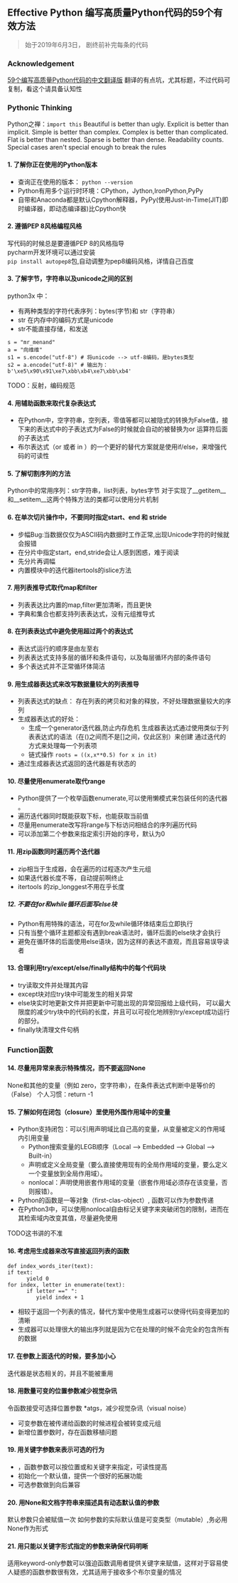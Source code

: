 ## Effective Python 编写高质量Python代码的59个有效方法 

> 始于2019年6月3日， 剧终前补完每条的代码 

### Acknowledgement 
[59个编写高质量Python代码的中文翻译版](https://guoruibiao.gitbooks.io/effective-python/content/)  翻译的有点坑，尤其标题，不过代码可复制，看这个请具备认知性       


### Pythonic Thinking 
Python之禅：`import this` 
Beautiful is better than ugly. 
Explicit is better than implicit. 
Simple is better than complex. 
Complex is better than complicated. 
Flat is better than nested. 
Sparse is better than dense. 
Readability counts. 
Special cases aren't special enough  to break the rules 

#### 1. 了解你正在使用的Python版本 
- 查询正在使用的版本：
`python --version`  
- Python有用多个运行时环境：CPython，Jython,IronPython,PyPy
- 自带和Anaconda都是默认Cpython解释器，PyPy(使用Just-in-Time(JIT)即时编译器，即动态编译器)比Cpython快

#### 2. 遵循PEP 8风格编程风格 
写代码的时候总是要遵循PEP 8的风格指导  
pycharm开发环境可以通过安装  
`pip install autopep8`包,自动调整为pep8编码风格，详情自己百度 

#### 3. 了解字节，字符串以及unicode之间的区别 
python3x 中：
 - 有两种类型的字符代表序列：bytes(字节)和 str（字符串）  
- str 在内存中的编码方式是unicode 
- str不能直接存储，和发送   

```
s = "mr_menand" 
a = "向维维"
s1 = s.encode("utf-8") # 将unicode --> utf-8编码，是bytes类型 
s2 = a.encode("utf-8)" # 输出为：b'\xe5\x90\x91\xe7\xbb\xb4\xe7\xbb\xb4'  
``` 
TODO：反射，编码规范

#### 4. 用辅助函数来取代复杂表达式  
 - 在Python中，空字符串，空列表，零值等都可以被隐式的转换为False值，接下来的表达式中的子表达式为False的时候就会自动的被替换为or 运算符后面的子表达式   
 - 布尔表达式（or 或者 in ）的一个更好的替代方案就是使用if/else，来增强代码的可读性  

 ####  5. 了解切割序列的方法  
 Python中的常用序列：str字符串，list列表，bytes字节 
对于实现了__getitem__和__setitem__这两个特殊方法的类都可以使用分片机制   

####  6.  在单次切片操作中，不要同时指定start、end 和 stride  
- 步幅Bug:当数据仅仅为ASCII码内数据时工作正常,出现Unicode字符的时候就会报错  
- 在分片中指定start，end,stride会让人感到困惑，难于阅读 
- 先分片再调幅  
 - 内置模块中的迭代器itertools的islice方法 

#### 7.  用列表推导式取代map和filter 
- 列表表达比内置的map,filter更加清晰，而且更快 
- 字典和集合也都支持列表表达式，没有元组推导式 

#### 8.  在列表表达式中避免使用超过两个的表达式  
- 表达式运行的顺序是由左至右  
- 列表表达式支持多层的循环和条件语句，以及每层循环内部的条件语句 
-  多个表达式并不正常循环体简洁 

#### 9.  用生成器表达式来改写数据量较大的列表推导 
- 列表表达式的缺点：
存在列表的拷贝和对象的释放，不好处理数据量较大的序列  
- 生成器表达式的好处： 
  - 生成一个generator迭代器,防止内存危机 
     生成器表达式通过使用类似于列表表达式的语法（在()之间而不是[]之间，仅此区别）来创建 通过迭代的方式来处理每一个列表项
  -  链式操作
     `roots = ((x,x**0.5) for x in it)` 
-  通过生成器表达式返回的迭代器是有状态的 

#### 10.  尽量使用enumerate取代range 
- Python提供了一个枚举函数enumerate,可以使用懒模式来包装任何的迭代器 。
- 遍历迭代器同时既能获取下标，也能获取当前值
- 尽量用enumerate改写将range与下标访问相结合的序列遍历代码 
- 可以添加第二个参数来指定索引开始的序号，默认为0
  

#### 11. 用zip函数同时遍历两个迭代器 
- zip相当于生成器，会在遍历的过程逐次产生元组 
- 如果迭代器长度不等，自动提前啊终止 
- itertools 的zip_longgest不用在乎长度 

##### 12. 不要在for和while循环后面写else块 
- Python有用特殊的语法，可在for及while循环体结束后立即执行 
- 只有当整个循环主题都没有遇到break语法时，循环后面的else块才会执行 
- 避免在循环体的后面使用else语块，因为这样的表达不直观，而且容易误导读者  

####  13. 合理利用try/except/else/finally结构中的每个代码块 
- try读取文件并处理其内容
- except块对应try块中可能发生的相关异常 
- else块实时地更新文件并把更新中可能出现的异常回报给上级代码， 可以最大限度的减少try块中的代码的长度，并且可以可视化地辨别try/except成功运行的部分。
- finally块清理文件句柄 

### Function函数 

#### 14. 尽量用异常来表示特殊情况，而不要返回None  

None和其他的变量（例如 zero，空字符串），在条件表达式判断中是等价的（False） 
个人习惯：return -1

#### 15.  了解如何在闭包（closure）里使用外围作用域中的变量 

- Python支持闭包：可以引用声明域比自己高的变量，从变量被定义的作用域内引用变量
    - Python搜索变量的LEGB顺序（Local --> Embedded --> Global --> Built-in）
    -  声明或定义全局变量（要么直接使用现有的全局作用域的变量，要么定义一个变量放到全局作用域）。 
    - nonlocal：声明使用嵌套作用域的变量（嵌套作用域必须存在该变量，否则报错）。
- Python的函数是一等对象（first-clas-object）, 函数可以作为参数传递 
-  在Python3中，可以使用nonlocal自由标记关键字来突破闭包的限制，进而在其检索域内改变其值，尽量避免使用 

TODO这书讲的不准 

#### 16. 考虑用生成器来改写直接返回列表的函数  
   ```
   def index_words_iter(text):
   if text:
         yield 0
   for index, letter in enumerate(text):
         if letter ==" ":
            yield index + 1
   ```
   - 相较于返回一个列表的情况，替代方案中使用生成器可以使得代码变得更加的清晰 
   - 生成器可以处理很大的输出序列就是因为它在处理的时候不会完全的包含所有的数据  


#### 17. 在参数上面迭代的时候，要多加小心  
迭代器是状态相关的，并且不能被重用 

####  18. 用数量可变的位置参数减少视觉杂讯 
令函数接受可选择位置参数 *atgs，减少视觉杂讯（visual noise） 
- 可变参数在被传递给函数的时候进程会被转变成元组 
-  新增位置参数时，存在函数移植问题 

#### 19. 用关键字参数来表示可选的行为  
- ，函数参数可以按位置或和关键字来指定，可读性提高 
- 初始化一个默认值，提供一个很好的拓展功能 
-  可选参数做到向后兼容   


#### 20. 用None和文档字符串来描述具有动态默认值的参数 
默认参数只会被赋值一次 
如何参数的实际默认值是可变类型（mutable）,务必用None作为形式  


#### 21. 用只能以关键字形式指定的参数来确保代码明晰 
适用keyword-only参数可以强迫函数调用者提供关键字来赋值，这样对于容易使人疑惑的函数参数很有效，尤其适用于接收多个布尔变量的情况  




